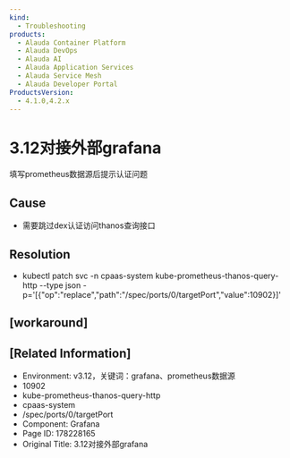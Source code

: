 ```yaml
---
kind:
  - Troubleshooting
products:
  - Alauda Container Platform
  - Alauda DevOps
  - Alauda AI
  - Alauda Application Services
  - Alauda Service Mesh
  - Alauda Developer Portal
ProductsVersion:
  - 4.1.0,4.2.x
---
```

<!-- A type of document that involves encountering a fault, diagnosing it, performing root cause analysis, and providing solutions. -->

# 3.12对接外部grafana

填写prometheus数据源后提示认证问题

## Cause
- 需要跳过dex认证访问thanos查询接口

## Resolution
- kubectl patch svc -n cpaas-system kube-prometheus-thanos-query-http --type json -p='[{"op":"replace","path":"/spec/ports/0/targetPort","value":10902}]'

## [workaround]

## [Related Information]
- Environment: v3.12，关键词：grafana、prometheus数据源
- 10902
- kube-prometheus-thanos-query-http
- cpaas-system
- /spec/ports/0/targetPort
- Component: Grafana
- Page ID: 178228165
- Original Title: 3.12对接外部grafana
